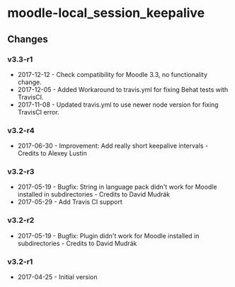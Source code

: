 moodle-local_session_keepalive
==============================

Changes
-------

### v3.3-r1

* 2017-12-12 - Check compatibility for Moodle 3.3, no functionality change.
* 2017-12-05 - Added Workaround to travis.yml for fixing Behat tests with TravisCI.
* 2017-11-08 - Updated travis.yml to use newer node version for fixing TravisCI error.

### v3.2-r4

* 2017-06-30 - Improvement: Add really short keepalive intervals - Credits to Alexey Lustin

### v3.2-r3

* 2017-05-19 - Bugfix: String in language pack didn't work for Moodle installed in subdirectories - Credits to David Mudrák
* 2017-05-29 - Add Travis CI support

### v3.2-r2

* 2017-05-19 - Bugfix: Plugin didn't work for Moodle installed in subdirectories - Credits to David Mudrák

### v3.2-r1

* 2017-04-25 - Initial version
